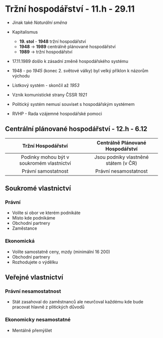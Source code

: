 # Tržní hospodářství - 11.h - 29.11

- Jinak také _Naturální směna_
- Kapitalismus

  - **19. stol** - **1948** tržní hospodářství
  - **1948** -> **1989** centrálně plánované hospodářství
  - **1989** -> tržní hospodářství

- 17.11.1989 došlo k zásadní změně hospodářského systému
- 1948 - po _1945_ (konec 2. světové války) byl velký příklon k názorům východu
- Lístkový systém - skončil až _1953_
- Vznik komunistické strany ČSSR _1921_
- Politický systém nemusí souviset s hospodářským systémem
- RVHP - Rada vzájemné hospodářské pomoci

## Centrální plánované hospodářství - 12.h - 6.12

|            Tržní Hospodářství             |   Centrálně Plánované Hospodářství   |
| :---------------------------------------: | :----------------------------------: |
| Podinky mohou být v soukromém vlastnictví | Jsou podniky vlastněné státem (v ČR) |
|            Právní samostatnost            |        Právní nesamostatnost         |

## Soukromé vlastnictví

### Právní

- Volíte si obor ve kterém podnikáte
- Místo kde podnikáme
- Obchodní partnery
- Zaměstance

### Ekonomická

- Volíte samostatně ceny, mzdy (minimální 16 200)
- Obchodní partnery
- Rozhodujete o výdělku

## Veřejné vlastnictví

### Právní nesamostatnost

- Stát zasahoval do zaměstnanců ale neurčoval každému kde bude pracovat hlavně z plitických důvodů

### Ekonomicky nesamostatné

- Mentálně přemýšlet
